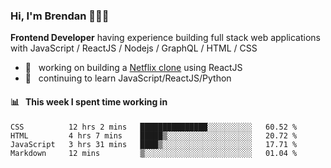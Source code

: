 ### Hi, I'm Brendan 👨🏻‍💻

<b>Frontend Developer</b> having experience building full stack web applications with JavaScript / ReactJS / Nodejs / GraphQL / HTML / CSS</p>

 - 🚀 	&nbsp; working on building a [Netflix clone](https://github.com/brendantfinn/netflix-clone) using ReactJS
 - 🌱 	&nbsp; continuing to learn JavaScript/ReactJS/Python

 
 
#### 📊 	&nbsp; This week I spent time working in
<!--START_SECTION:waka-->
```text
CSS          12 hrs 2 mins   ███████████████░░░░░░░░░░   60.52 % 
HTML         4 hrs 7 mins    █████▒░░░░░░░░░░░░░░░░░░░   20.72 % 
JavaScript   3 hrs 31 mins   ████▒░░░░░░░░░░░░░░░░░░░░   17.71 % 
Markdown     12 mins         ▒░░░░░░░░░░░░░░░░░░░░░░░░   01.04 % 
```
<!--END_SECTION:waka-->
